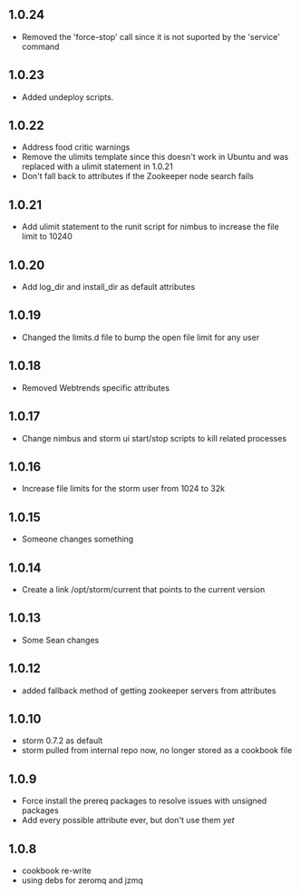 ## 1.0.24
* Removed the 'force-stop' call since it is not suported by the 'service' command

## 1.0.23
* Added undeploy scripts.

## 1.0.22
* Address food critic warnings
* Remove the ulimits template since this doesn't work in Ubuntu and was replaced with a ulimit statement in 1.0.21
* Don't fall back to attributes if the Zookeeper node search fails

## 1.0.21
* Add ulimit statement to the runit script for nimbus to increase the file limit to 10240

## 1.0.20
* Add log_dir and install_dir as default attributes

## 1.0.19
* Changed the limits.d file to bump the open file limit for any user

## 1.0.18
* Removed Webtrends specific attributes

## 1.0.17
* Change nimbus and storm ui start/stop scripts to kill related
  processes

## 1.0.16
* Increase file limits for the storm user from 1024 to 32k

## 1.0.15
* Someone changes something

## 1.0.14
* Create a link /opt/storm/current that points to the current version

## 1.0.13
* Some Sean changes

## 1.0.12
* added fallback method of getting zookeeper servers from attributes

## 1.0.10
* storm 0.7.2 as default
* storm pulled from internal repo now, no longer stored as a cookbook file

## 1.0.9
* Force install the prereq packages to resolve issues with unsigned packages
* Add every possible attribute ever, but don't use them *yet*

## 1.0.8
* cookbook re-write
* using debs for zeromq and jzmq
